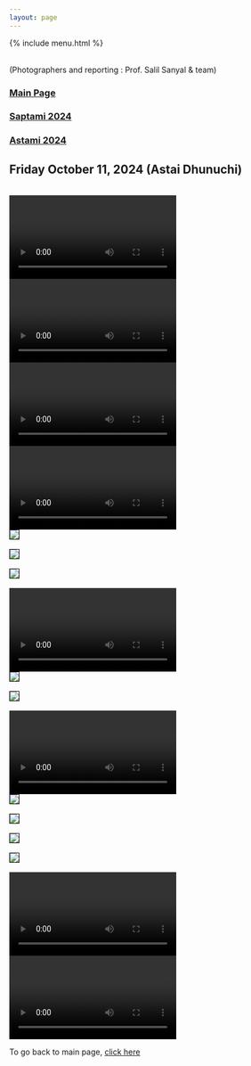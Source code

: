 ```yaml
---
layout: page
---
```


{% include menu.html %}
<div id="fb-root"></div>

<div style="color: orange; font-size:1.5em;font-weight: bold;" id="demo"></div>

<br/>
(Photographers and reporting : Prof. Salil Sanyal &  team)


<h3><a href="/news">Main Page</a> </h3>
<h3><a href="/saptami2024.html">Saptami 2024</a> </h3>
<h3><a href="/astami2024.html">Astami 2024</a> </h3>


<h2>Friday October 11, 2024 (Astai Dhunuchi)</h2>

<br/>
<video controls >
  <source src="/images/puja2024/dhunuchi/dhunuchi18.mp4" type="video/mp4">
</video> 

<br/>
<video controls >
  <source src="/images/puja2024/dhunuchi/dhunuchi17.mp4" type="video/mp4">
</video> 

<br/>
<video controls >
  <source src="/images/puja2024/dhunuchi/dhunuchi16.mp4" type="video/mp4">
</video> 

<br/>
<video controls >
  <source src="/images/puja2024/dhunuchi/dhunuchi14.mp4" type="video/mp4">
</video> 

<br/>
<img style="border:1px solid black;" src="/images/puja2024/dhunuchi/dhunuchi13.jpg"/><br/>
<br/>
<img style="border:1px solid black;" src="/images/puja2024/dhunuchi/dhunuchi12.jpg"/><br/>
<br/>
<img style="border:1px solid black;" src="/images/puja2024/dhunuchi/dhunuchi11.jpg"/><br/>

<br/>
<video controls >
  <source src="/images/puja2024/dhunuchi/dhunuchi10.mp4" type="video/mp4">
</video> 

<br/>
<img style="border:1px solid black;" src="/images/puja2024/dhunuchi/dhunuchi9.jpg"/><br/>
<br/>
<img style="border:1px solid black;" src="/images/puja2024/dhunuchi/dhunuchi8.jpg"/><br/>

<br/>
<video controls >
  <source src="/images/puja2024/dhunuchi/dhunuchi7.mp4" type="video/mp4">
</video> 

<br/>
<img style="border:1px solid black;" src="/images/puja2024/dhunuchi/dhunuchi6.jpg"/><br/>
<br/>
<img style="border:1px solid black;" src="/images/puja2024/dhunuchi/dhunuchi5.jpg"/><br/>
<br/>
<img style="border:1px solid black;" src="/images/puja2024/dhunuchi/dhunuchi4.jpg"/><br/>
<br/>
<img style="border:1px solid black;" src="/images/puja2024/dhunuchi/dhunuchi3.jpg"/><br/>

<br/>
<video controls >
  <source src="/images/puja2024/dhunuchi/dhunuchi2.mp4" type="video/mp4">
</video> 

<br/>
<video controls >
  <source src="/images/puja2024/dhunuchi/dhunuchi1.mp4" type="video/mp4">
</video> 


To go back to main page, <a href="/news">click here</a>
